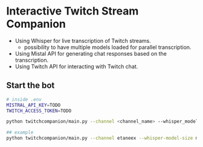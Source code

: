 # Interactive Twitch Stream Companion

- Using Whisper for live transcription of Twitch streams.
    - possibility to have multiple models loaded for parallel transcription.
- Using Mistal API for generating chat responses based on the transcription.
- Using Twitch API for interacting with Twitch chat.

## Start the bot
```bash
# inside .env
MISTRAL_API_KEY=TODO
TWITCH_ACCESS_TOKEN=TODO

python twitchcompanion/main.py --channel <channel_name> --whisper_model_size <tiny|base|small|medium|large>

## example
python twitchcompanion/main.py --channel etaneex --whisper-model-size medium
```